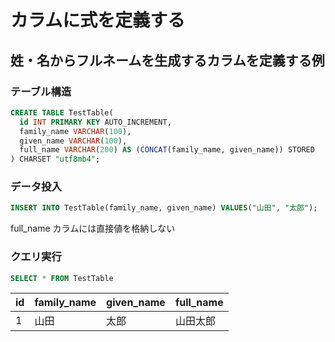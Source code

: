 # カラムに式を定義する

## 姓・名からフルネームを生成するカラムを定義する例

### テーブル構造

```sql
CREATE TABLE TestTable(
  id INT PRIMARY KEY AUTO_INCREMENT,
  family_name VARCHAR(100),
  given_name VARCHAR(100),
  full_name VARCHAR(200) AS (CONCAT(family_name, given_name)) STORED
) CHARSET "utf8mb4";
```

### データ投入

```sql
INSERT INTO TestTable(family_name, given_name) VALUES("山田", "太郎");
```

full_name カラムには直接値を格納しない

### クエリ実行

```sql
SELECT * FROM TestTable
```

| id  | family_name | given_name | full_name |
| --- | ----------- | ---------- | --------- |
| 1   | 山田        | 太郎        | 山田太郎   |
